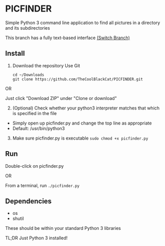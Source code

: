 # PICFINDER
Simple Python 3 command line application to find all pictures in a directory and its subdirectories

This branch has a fully text-based interface [(Switch Branch)](https://github.com/TheCoolBlackCat/PICFINDER/tree/gui)

## Install
1. Download the repository
  Use Git
    ```
    cd ~/Downloads
    git clone https://github.com/TheCoolBlackCat/PICFINDER.git
    ```
    
  OR
  
  Just click "Download ZIP" under "Clone or download"
  
2. (Optional) Check whether your python3 interpreter matches that which is specified in the file
 * Simply open up picfinder.py and change the top line as appropriate
 * Default: /usr/bin/python3
3. Make sure picfinder.py is executable
    ```sudo chmod +x picfinder.py```
   
## Run
Double-click on picfinder.py

OR

From a terminal, run ```./picfinder.py```
    
## Dependencies
* os
* shutil
 
These should be within your standard Python 3 libraries

TL;DR Just Python 3 installed!
